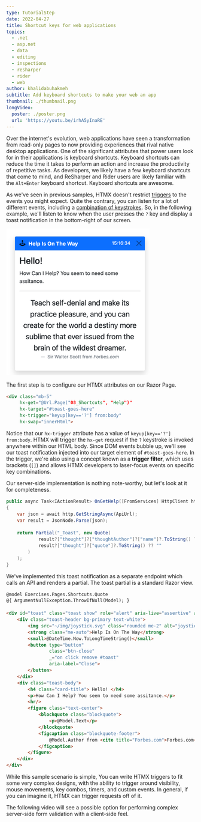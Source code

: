 ```yaml
---
type: TutorialStep
date: 2022-04-27
title: Shortcut keys for web applications
topics:
  - .net
  - asp.net
  - data
  - editing
  - inspections
  - resharper
  - rider
  - web
author: khalidabuhakmeh
subtitle: Add keyboard shortcuts to make your web an app
thumbnail: ./thumbnail.png
longVideo:
  poster: ./poster.png
  url: 'https://youtu.be/irhA5yInaRE'
---
```


Over the internet's evolution, web applications have seen a transformation from read-only pages to now providing experiences that rival native desktop applications. One of the significant attributes that power users look for in their applications is keyboard shortcuts. Keyboard shortcuts can reduce the time it takes to perform an action and increase the productivity of repetitive tasks. As developers, we likely have a few keyboard shortcuts that come to mind, and ReSharper and Rider users are likely familiar with the `Alt+Enter` keyboard shortcut. Keyboard shortcuts are awesome.

As we've seen in previous samples, HTMX doesn't restrict [triggers](https://htmx.org/attributes/hx-trigger/) to the events you might expect. Quite the contrary, you can listen for a lot of different events, including a [combination of keystrokes](https://htmx.org/attributes/hx-trigger/). So, in the following example, we'll listen to know when the user presses the `?` key and display a toast notification in the bottom-right of our screen.

![toast notification on the screen](img.png)

The first step is to configure our HTMX attributes on our Razor Page.

```html
<div class="mb-5" 
     hx-get="@Url.Page("08_Shortcuts", "Help")"
     hx-target="#toast-goes-here"
     hx-trigger="keyup[key=='?'] from:body"
     hx-swap="innerHtml">
```

Notice that our `hx-trigger` attribute has a value of `keyup[key=='?'] from:body`. HTMX will trigger the `hx-get` request if the `?` keystroke is invoked anywhere within our HTML body. Since DOM events bubble up, we'll see our toast notification injected into our target element of `#toast-goes-here`. In the trigger, we're also using a concept known as a **trigger filter**, which uses brackets (`[]`) and allows HTMX developers to laser-focus events on specific key combinations.

Our server-side implementation is nothing note-worthy, but let's look at it for completeness.

```csharp
public async Task<IActionResult> OnGetHelp([FromServices] HttpClient http)
{
    var json = await http.GetStringAsync(ApiUrl);
    var result = JsonNode.Parse(json);

    return Partial("_Toast", new Quote(
            result?["thought"]?["thoughtAuthor"]?["name"]?.ToString() ?? "",
            result?["thought"]?["quote"]?.ToString() ?? ""
        )
    );
}
```

We've implemented this toast notification as a separate endpoint which calls an API and renders a partial. The toast partial is a standard Razor view.

```html
@model Exercises.Pages.Shortcuts.Quote
@{ ArgumentNullException.ThrowIfNull(Model); }

<div id="toast" class="toast show" role="alert" aria-live="assertive" aria-atomic="true">
    <div class="toast-header bg-primary text-white">
        <img src="~/img/joystick.svg" class="rounded me-2" alt="joystick">
        <strong class="me-auto">Help Is On The Way</strong>
        <small>@DateTime.Now.ToLongTimeString()</small>
        <button type="button"
                class="btn-close"
                _="on click remove #toast"
                aria-label="Close">
        </button>
    </div>
    <div class="toast-body">
        <h4 class="card-title"> Hello! </h4>
        <p>How Can I Help? You seem to need some assitance.</p>
        <hr/>
        <figure class="text-center">
            <blockquote class="blockquote">
                <p>@Model.Text</p>
            </blockquote>
            <figcaption class="blockquote-footer">
                @Model.Author from <cite title="Forbes.com">Forbes.com</cite>
            </figcaption>
        </figure>
    </div>
</div>
```

While this sample scenario is simple, You can write HTMX triggers to fit some very complex designs, with the ability to trigger around visibility, mouse movements, key combos, timers, and custom events. In general, if you can imagine it, HTMX can trigger requests off of it.

The following video will see a possible option for performing complex server-side form validation with a client-side feel.
